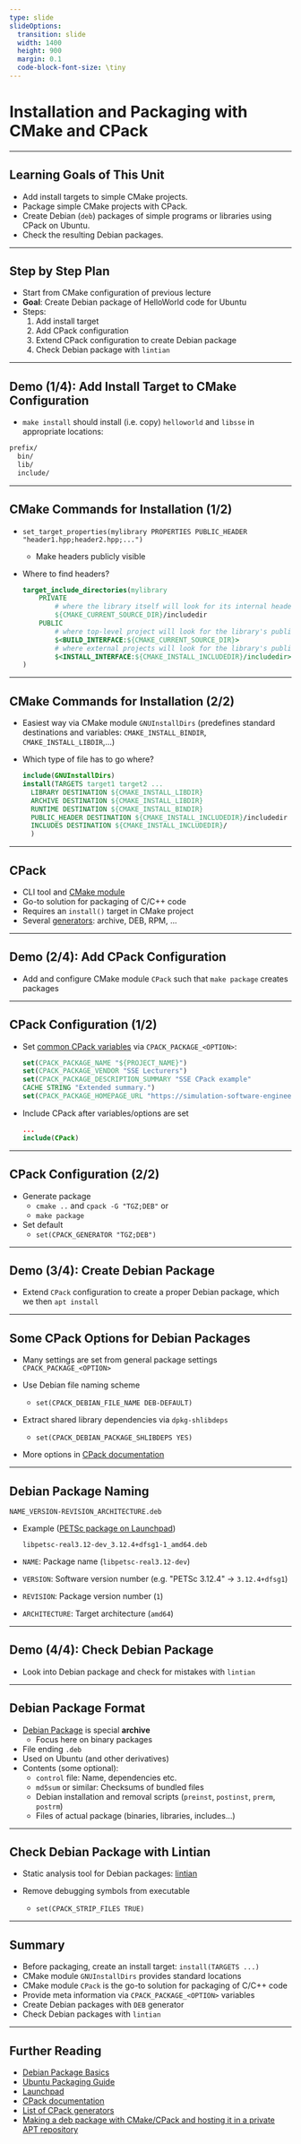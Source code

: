 ```yaml
---
type: slide
slideOptions:
  transition: slide
  width: 1400
  height: 900
  margin: 0.1
  code-block-font-size: \tiny
---
```


<style>
  .reveal strong {
    font-weight: bold;
    color: orange;
  }
  .reveal p {
    text-align: left;
  }
  .reveal section h1 {
    color: orange;
  }
  .reveal section h2 {
    color: orange;
  }
  .reveal code {
    font-family: 'Source Code Pro';
    color: orange;
  }
</style>

# Installation and Packaging with CMake and CPack

---

## Learning Goals of This Unit

- Add install targets to simple CMake projects.
- Package simple CMake projects with CPack.
- Create Debian (`deb`) packages of simple programs or libraries using CPack on Ubuntu.
- Check the resulting Debian packages.

---

## Step by Step Plan

- Start from CMake configuration of previous lecture
- **Goal**: Create Debian package of HelloWorld code for Ubuntu
- Steps:
    1. Add install target
    2. Add CPack configuration
    3. Extend CPack configuration to create Debian package
    4. Check Debian package with `lintian`

---

## Demo (1/4): Add Install Target to CMake Configuration

- `make install` should install (i.e. copy) `helloworld` and `libsse` in appropriate locations:

```bash
prefix/
  bin/
  lib/
  include/
```

---

## CMake Commands for Installation (1/2)

- `set_target_properties(mylibrary PROPERTIES PUBLIC_HEADER "header1.hpp;header2.hpp;...")`
    - Make headers publicly visible
- Where to find headers?

  ```cmake
  target_include_directories(mylibrary
      PRIVATE
          # where the library itself will look for its internal headers
          ${CMAKE_CURRENT_SOURCE_DIR}/includedir
      PUBLIC
          # where top-level project will look for the library's public headers
          $<BUILD_INTERFACE:${CMAKE_CURRENT_SOURCE_DIR}>
          # where external projects will look for the library's public headers
          $<INSTALL_INTERFACE:${CMAKE_INSTALL_INCLUDEDIR}/includedir>
  )
  ```

---

## CMake Commands for Installation (2/2)

- Easiest way via CMake module `GNUInstallDirs` (predefines standard destinations and variables: `CMAKE_INSTALL_BINDIR`, `CMAKE_INSTALL_LIBDIR`,...)
- Which type of file has to go where?

  ```cmake
  include(GNUInstallDirs)
  install(TARGETS target1 target2 ...
    LIBRARY DESTINATION ${CMAKE_INSTALL_LIBDIR}
    ARCHIVE DESTINATION ${CMAKE_INSTALL_LIBDIR}
    RUNTIME DESTINATION ${CMAKE_INSTALL_BINDIR}
    PUBLIC_HEADER DESTINATION ${CMAKE_INSTALL_INCLUDEDIR}/includedir
    INCLUDES DESTINATION ${CMAKE_INSTALL_INCLUDEDIR}/
    )
  ```

---

## CPack

- CLI tool and [CMake module](https://cmake.org/cmake/help/latest/module/CPack.html)
- Go-to solution for packaging of C/C++ code
- Requires an `install()` target in CMake project
- Several [generators](https://cmake.org/cmake/help/latest/manual/cpack-generators.7.html): archive, DEB, RPM, ...

---

## Demo (2/4): Add CPack Configuration

- Add and configure CMake module `CPack` such that `make package` creates packages

---

## CPack Configuration (1/2)

- Set [common CPack variables](https://cmake.org/cmake/help/latest/module/CPack.html#variables-common-to-all-cpack-generators) via `CPACK_PACKAGE_<OPTION>`:

  ```cmake
  set(CPACK_PACKAGE_NAME "${PROJECT_NAME}")
  set(CPACK_PACKAGE_VENDOR "SSE Lecturers")
  set(CPACK_PACKAGE_DESCRIPTION_SUMMARY "SSE CPack example"
  CACHE STRING "Extended summary.")
  set(CPACK_PACKAGE_HOMEPAGE_URL "https://simulation-software-engineering.github.io")
  ```

- Include CPack after variables/options are set

  ```cmake
  ...
  include(CPack)
  ```

---

## CPack Configuration (2/2)

- Generate package
    - `cmake ..` and `cpack -G "TGZ;DEB"` or
    - `make package`
- Set default
    - `set(CPACK_GENERATOR "TGZ;DEB")`

---

## Demo (3/4): Create Debian Package

- Extend `CPack` configuration to create a proper Debian package, which we then `apt install`

---

## Some CPack Options for Debian Packages

- Many settings are set from general package settings `CPACK_PACKAGE_<OPTION>`
- Use Debian file naming scheme
    - `set(CPACK_DEBIAN_FILE_NAME DEB-DEFAULT)`

- Extract shared library dependencies via `dpkg-shlibdeps`
    - `set(CPACK_DEBIAN_PACKAGE_SHLIBDEPS YES)`

- More options in [CPack documentation](https://cmake.org/cmake/help/latest/cpack_gen/deb.html#cpack_gen:CPack%20DEB%20Generator)

---

## Debian Package Naming

`NAME_VERSION-REVISION_ARCHITECTURE.deb`

- Example ([PETSc package on Launchpad](https://launchpad.net/ubuntu/+source/petsc))

  ```text
  libpetsc-real3.12-dev_3.12.4+dfsg1-1_amd64.deb
  ```

- `NAME`: Package name (`libpetsc-real3.12-dev`)
- `VERSION`: Software version number (e.g. "PETSc 3.12.4" -> `3.12.4+dfsg1`)
- `REVISION`: Package version number (`1`)
- `ARCHITECTURE`: Target architecture (`amd64`)

---

## Demo (4/4): Check Debian Package

- Look into Debian package and check for mistakes with `lintian`

---

## Debian Package Format

- [Debian Package](https://www.debian.org/doc/manuals/debian-faq/pkg-basics.en.html) is special **archive**
    - Focus here on binary packages
- File ending `.deb`
- Used on Ubuntu (and other derivatives)
- Contents (some optional):
    - `control` file: Name, dependencies etc.
    - `md5sum` or similar: Checksums of bundled files
    - Debian installation and removal scripts (`preinst`, `postinst`, `prerm`, `postrm`)
    - Files of actual package (binaries, libraries, includes...)

---

## Check Debian Package with Lintian

- Static analysis tool for Debian packages: [lintian](https://lintian.debian.org/)

- Remove debugging symbols from executable
    - `set(CPACK_STRIP_FILES TRUE)`

---

## Summary

- Before packaging, create an install target: `install(TARGETS ...)`
- CMake module `GNUInstallDirs` provides standard locations
- CMake module `CPack` is the go-to solution for packaging of C/C++ code
- Provide meta information via `CPACK_PACKAGE_<OPTION>` variables
- Create Debian packages with `DEB` generator
- Check Debian packages with `lintian`

---

## Further Reading

- [Debian Package Basics](https://www.debian.org/doc/manuals/debian-faq/pkg-basics.en.html)
- [Ubuntu Packaging Guide](https://packaging.ubuntu.com/html/)
- [Launchpad](https://launchpad.net/)
- [CPack documentation](https://cmake.org/cmake/help/latest/module/CPack.html)
- [List of CPack generators](https://cmake.org/cmake/help/latest/manual/cpack-generators.7.html)
- [Making a deb package with CMake/CPack and hosting it in a private APT repository](https://decovar.dev/blog/2021/09/23/cmake-cpack-package-deb-apt/)
